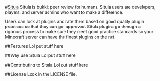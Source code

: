 #[Situla](http://situla.net)
Situla is bukkit peer review for humans. Situla users are developers, players, and server admins who want to make a difference.

Users can look at plugins and rate them based on good quality plugin practices so that they can get approved. Situla plugins go through a rigorous process to make sure they meet good practice standards so your Minecraft server can have the finest plugins on the net.

##Features
Lol put stuff here

##Why use Situla
Lol put stuff here

##Contributing to Situla
Lol put stuff here

##License
Look in the LICENSE file.